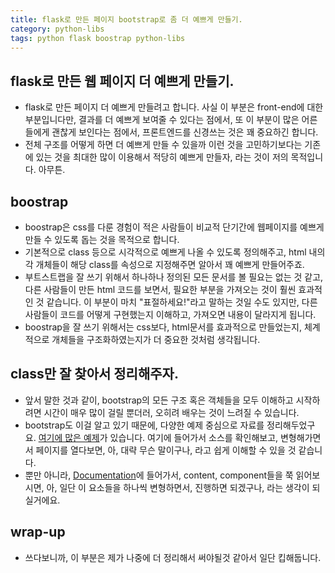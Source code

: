 ```yaml
---
title: flask로 만든 페이지 bootstrap로 좀 더 예쁘게 만들기. 
category: python-libs
tags: python flask boostrap python-libs
---
```


## flask로 만든 웹 페이지 더 예쁘게 만들기.

- flask로 만든 페이지 더 예쁘게 만들려고 합니다. 사실 이 부분은 front-end에 대한 부분입니다만, 결과를 더 예쁘게 보여줄 수 있다는 점에서, 또 이 부분이 많은 어른들에게 괜찮게 보인다는 점에서, 프론트엔드를 신경쓰는 것은 꽤 중요하긴 합니다.
- 전체 구조를 어떻게 하면 더 예쁘게 만들 수 있을까 이런 것을 고민하기보다는 기존에 있는 것을 최대한 많이 이용해서 적당히 예쁘게 만들자, 라는 것이 저의 목적입니다. 아무튼. 

## boostrap

- boostrap은 css를 다룬 경험이 적은 사람들이 비교적 단기간에 웹페이지를 예쁘게 만들 수 있도록 돕는 것을 목적으로 합니다. 
- 기본적으로 class 등으로 시각적으로 예쁘게 나올 수 있도록 정의해주고, html 내의 각 개체들이 해당 class를 속성으로 지정해주면 알아서 꽤 예쁘게 만들어주죠. 
- 부트스트랩을 잘 쓰기 위해서 하나하나 정의된 모든 문서를 볼 필요는 없는 것 같고, 다른 사람들이 만든 html 코드를 보면서, 필요한 부분을 가져오는 것이 훨씬 효과적인 것 같습니다. 이 부분이 마치 "표절하세요!"라고 말하는 것일 수도 있지만, 다른 사람들이 코드를 어떻게 구현했는지 이해하고, 가져오면 내용이 달라지게 됩니다. 
- boostrap을 잘 쓰기 위해서는 css보다, html문서를 효과적으로 만들었는지, 체계적으로 개체들을 구조화하였는지가 더 중요한 것처럼 생각됩니다. 


## class만 잘 찾아서 정리해주자. 

- 앞서 말한 것과 같이, bootstrap의 모든 구조 혹은 객체들을 모두 이해하고 시작하려면 시간이 매우 많이 걸릴 뿐더러, 오히려 배우는 것이 느려질 수 있습니다. 
- bootstrap도 이걸 알고 있기 때문에, 다양한 예제 중심으로 자료를 정리해두었구요. [여기에 많은 예제](https://getbootstrap.com/docs/4.3/examples/)가 있습니다. 여기에 들어가서 소스를 확인해보고, 변형해가면서 페이지를 열다보면, 아, 대략 무슨 말이구나, 라고 쉽게 이해할 수 있을 것 같습니다. 
- 뿐만 아니라, [Documentation](https://getbootstrap.com/docs/4.3/getting-started/introduction/)에 들어가서, content, component들을 쭉 읽어보시면, 아, 일단 이 요소들을 하나씩 변형하면서, 진행하면 되겠구나, 라는 생각이 되실거에요. 


## wrap-up

- 쓰다보니까, 이 부분은 제가 나중에 더 정리해서 써야될것 같아서 일단 킵해둡니다.
